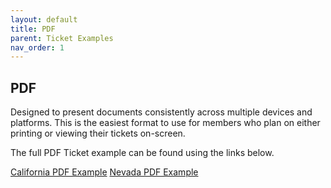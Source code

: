 ```yaml
---
layout: default
title: PDF
parent: Ticket Examples
nav_order: 1
---
```


## PDF
Designed to present documents consistently across multiple devices and platforms. This is the easiest format to use for members who plan on either printing or viewing their tickets on-screen.

The full PDF Ticket example can be found using the links below.

<a href="https://usanorth811.github.io/pelicancorp/assets/Output_Member_CA.pdf" class="btn">California PDF Example</a>
<a href="https://usanorth811.github.io/pelicancorp/assets/Output_Member_NV.pdf" class="btn">Nevada PDF Example</a>
